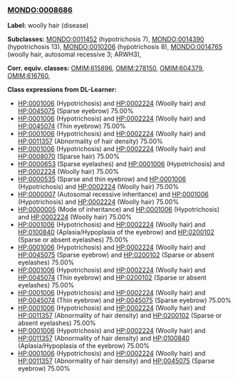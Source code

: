 
### [MONDO:0008686](http://purl.obolibrary.org/obo/MONDO_0008686)
**Label:** woolly hair (disease)

**Subclasses:** [MONDO:0011452](http://purl.obolibrary.org/obo/MONDO_0011452) (hypotrichosis 7), [MONDO:0014390](http://purl.obolibrary.org/obo/MONDO_0014390) (hypotrichosis 13), [MONDO:0010206](http://purl.obolibrary.org/obo/MONDO_0010206) (hypotrichosis 8), [MONDO:0014765](http://purl.obolibrary.org/obo/MONDO_0014765) (woolly hair, autosomal recessive 3; ARWH3), 

**Corr. equiv. classes:** [OMIM:615896](http://purl.obolibrary.org/obo/OMIM_615896), [OMIM:278150](http://purl.obolibrary.org/obo/OMIM_278150), [OMIM:604379](http://purl.obolibrary.org/obo/OMIM_604379), [OMIM:616760](http://purl.obolibrary.org/obo/OMIM_616760), 

**Class expressions from DL-Learner:**

- [HP:0001006](http://purl.obolibrary.org/obo/HP_0001006) (Hypotrichosis) and [HP:0002224](http://purl.obolibrary.org/obo/HP_0002224) (Woolly hair) and [HP:0045075](http://purl.obolibrary.org/obo/HP_0045075) (Sparse eyebrow) 75.00%
- [HP:0001006](http://purl.obolibrary.org/obo/HP_0001006) (Hypotrichosis) and [HP:0002224](http://purl.obolibrary.org/obo/HP_0002224) (Woolly hair) and [HP:0045074](http://purl.obolibrary.org/obo/HP_0045074) (Thin eyebrow) 75.00%
- [HP:0001006](http://purl.obolibrary.org/obo/HP_0001006) (Hypotrichosis) and [HP:0002224](http://purl.obolibrary.org/obo/HP_0002224) (Woolly hair) and [HP:0011357](http://purl.obolibrary.org/obo/HP_0011357) (Abnormality of hair density) 75.00%
- [HP:0001006](http://purl.obolibrary.org/obo/HP_0001006) (Hypotrichosis) and [HP:0002224](http://purl.obolibrary.org/obo/HP_0002224) (Woolly hair) and [HP:0008070](http://purl.obolibrary.org/obo/HP_0008070) (Sparse hair) 75.00%
- [HP:0000653](http://purl.obolibrary.org/obo/HP_0000653) (Sparse eyelashes) and [HP:0001006](http://purl.obolibrary.org/obo/HP_0001006) (Hypotrichosis) and [HP:0002224](http://purl.obolibrary.org/obo/HP_0002224) (Woolly hair) 75.00%
- [HP:0000535](http://purl.obolibrary.org/obo/HP_0000535) (Sparse and thin eyebrow) and [HP:0001006](http://purl.obolibrary.org/obo/HP_0001006) (Hypotrichosis) and [HP:0002224](http://purl.obolibrary.org/obo/HP_0002224) (Woolly hair) 75.00%
- [HP:0000007](http://purl.obolibrary.org/obo/HP_0000007) (Autosomal recessive inheritance) and [HP:0001006](http://purl.obolibrary.org/obo/HP_0001006) (Hypotrichosis) and [HP:0002224](http://purl.obolibrary.org/obo/HP_0002224) (Woolly hair) 75.00%
- [HP:0000005](http://purl.obolibrary.org/obo/HP_0000005) (Mode of inheritance) and [HP:0001006](http://purl.obolibrary.org/obo/HP_0001006) (Hypotrichosis) and [HP:0002224](http://purl.obolibrary.org/obo/HP_0002224) (Woolly hair) 75.00%
- [HP:0001006](http://purl.obolibrary.org/obo/HP_0001006) (Hypotrichosis) and [HP:0002224](http://purl.obolibrary.org/obo/HP_0002224) (Woolly hair) and [HP:0100840](http://purl.obolibrary.org/obo/HP_0100840) (Aplasia/Hypoplasia of the eyebrow) and [HP:0200102](http://purl.obolibrary.org/obo/HP_0200102) (Sparse or absent eyelashes) 75.00%
- [HP:0001006](http://purl.obolibrary.org/obo/HP_0001006) (Hypotrichosis) and [HP:0002224](http://purl.obolibrary.org/obo/HP_0002224) (Woolly hair) and [HP:0045075](http://purl.obolibrary.org/obo/HP_0045075) (Sparse eyebrow) and [HP:0200102](http://purl.obolibrary.org/obo/HP_0200102) (Sparse or absent eyelashes) 75.00%
- [HP:0001006](http://purl.obolibrary.org/obo/HP_0001006) (Hypotrichosis) and [HP:0002224](http://purl.obolibrary.org/obo/HP_0002224) (Woolly hair) and [HP:0045074](http://purl.obolibrary.org/obo/HP_0045074) (Thin eyebrow) and [HP:0200102](http://purl.obolibrary.org/obo/HP_0200102) (Sparse or absent eyelashes) 75.00%
- [HP:0001006](http://purl.obolibrary.org/obo/HP_0001006) (Hypotrichosis) and [HP:0002224](http://purl.obolibrary.org/obo/HP_0002224) (Woolly hair) and [HP:0045074](http://purl.obolibrary.org/obo/HP_0045074) (Thin eyebrow) and [HP:0045075](http://purl.obolibrary.org/obo/HP_0045075) (Sparse eyebrow) 75.00%
- [HP:0001006](http://purl.obolibrary.org/obo/HP_0001006) (Hypotrichosis) and [HP:0002224](http://purl.obolibrary.org/obo/HP_0002224) (Woolly hair) and [HP:0011357](http://purl.obolibrary.org/obo/HP_0011357) (Abnormality of hair density) and [HP:0200102](http://purl.obolibrary.org/obo/HP_0200102) (Sparse or absent eyelashes) 75.00%
- [HP:0001006](http://purl.obolibrary.org/obo/HP_0001006) (Hypotrichosis) and [HP:0002224](http://purl.obolibrary.org/obo/HP_0002224) (Woolly hair) and [HP:0011357](http://purl.obolibrary.org/obo/HP_0011357) (Abnormality of hair density) and [HP:0100840](http://purl.obolibrary.org/obo/HP_0100840) (Aplasia/Hypoplasia of the eyebrow) 75.00%
- [HP:0001006](http://purl.obolibrary.org/obo/HP_0001006) (Hypotrichosis) and [HP:0002224](http://purl.obolibrary.org/obo/HP_0002224) (Woolly hair) and [HP:0011357](http://purl.obolibrary.org/obo/HP_0011357) (Abnormality of hair density) and [HP:0045075](http://purl.obolibrary.org/obo/HP_0045075) (Sparse eyebrow) 75.00%


